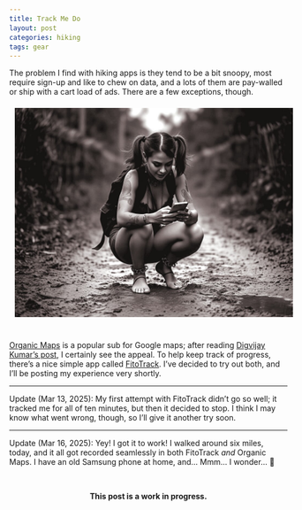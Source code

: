 ```yaml
---
title: Track Me Do
layout: post
categories: hiking 
tags: gear
---
```


The problem I find with hiking apps is they tend to be a bit snoopy, most require sign-up and like to chew on data, and a lots of them are pay-walled or ship with a cart load of ads. There are a few exceptions, though.

<div>
  <center>
     <img style="padding-top: 7px; padding-bottom: 25px; padding-left: 10px; padding-right: 10px;" width="600px" align="center " src="https://raw.githubusercontent.com/martbetz/martbetz.github.io/refs/heads/main/_includes/custom/phone-hiker.jpg" alt="Hiker">
  </center>
</div>



<!-- A thirty-five-year-old barefoot woman with blue pig tails, metal ankle chains, tattoos on arms and legs, and a black backpack, wearing a pink top and yellow shorts, squatting on a small rock in a texas desert lookig at a phone. -->

<a href="https://organicmaps.app/ ">Organic Maps</a> is a popular sub for Google maps; after reading <a href="https://www.makeuseof.com/organic-maps-google-maps-privacy-focused-alternative/">Digvijay Kumar’s post</a>, I certainly see the appeal. To help keep track of progress, there’s a nice simple app called <a href="https://codeberg.org/jannis/FitoTrack">FitoTrack</a>. I’ve decided to try out both, and I’ll be posting my experience very shortly.

<hr>

Update (Mar 13, 2025): My first attempt with FitoTrack didn’t go so well; it tracked me for all of ten minutes, but then it decided to stop. I think I may know what went wrong, though, so I’ll give it another try soon.

<hr>

Update (Mar 16, 2025): Yey! I got it to work! I walked around six miles, today, and it all got recorded seamlessly in both FitoTrack <i>and</i> Organic Maps. I have an old Samsung phone at home, and... Mmm... I wonder... 🤔

<br><center><b>This post is a work in progress.</b></center><br>




